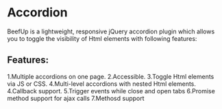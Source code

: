 # Accordion

BeefUp is a lightweight, responsive jQuery accordion plugin which allows you to toggle the visibility of Html elements with following features:

## Features:
1.Multiple accordions on one page.
2.Accessible.
3.Toggle Html elements via JS or CSS.
4.Multi-level accordions with nested Html elements.
4.Callback support.
5.Trigger events while close and open tabs
6.Promise method support for ajax calls
7.Methosd support
